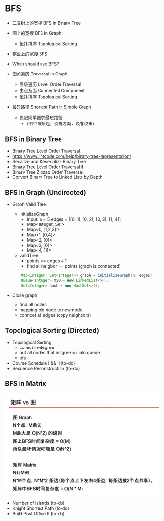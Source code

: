 # BFS
- 二叉树上的宽搜 BFS in Binary Tree
- 图上的宽搜 BFS in Graph
   - 拓扑排序 Topological Sorting
- 棋盘上的宽搜 BFS

- When should use BFS?
- 图的遍历 Traversal in Graph
  - 层级遍历 Level Order Traversal
  - 由点及面 Connected Component
  - 拓扑排序 Topological Sorting
- 最短路径 Shortest Path in Simple Graph
  - 仅限简单图求最短路径 
    - (图中每条边，没有方向，没有权重)

## BFS in Binary Tree
- Binary Tree Level Order Traversal
- https://www.lintcode.com/help/binary-tree-representation/
- Serialize and Deserialize Binary Tree
- Binary Tree Level Order Traversal II
- Binary Tree Zigzag Order Traversal
- Convert Binary Tree to Linked Lists by Depth

## BFS in Graph (Undirected)
- Graph Valid Tree
     - initializeGraph
        - Input: n = 5 edges = [[0, 1], [0, 2], [0, 3], [1, 4]]
        - Map<Integer, Set<Integer>>
        - Map<0, [1,2,3]>
        - Map<1, [0,4]>
        - Map<2, [0]>
        - Map<3, [0]>
        - Map<4, [1]>
    - validTree
        - points == edges + 1
        - find all neigbor == points (graph is connected)
    ``` java 
        Map<Integer, Set<Integer>> graph = initializeGraph(n, edges)
        Queue<Integer> myQ = new LinkedList<>();
        Set<Integer> hash = new HashSet<>();
    ```
        
- Clone graph
    - find all nodes
    - mapping old node to new node
    - conncet all edges (copy neighbors)

## Topological Sorting (Directed)
- Topological Sorting
    - collect in-degree
    - put all nodes that indgree = i into queue
    - bfs
- Course Schedule I && II (to-do)
- Sequence Reconstruction (to-do)

## BFS in Matrix 
![Matrix](./assets/m.png)

- Number of Islands (to-do)
- Knight Shortest Path (to-do)
- Build Post Office II (to-do)
